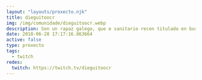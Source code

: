 ```yaml
---
layout: "layouts/proxecto.njk"
title: dieguitoocr
img: /img/comunidade/dieguitoocr.webp
description: Son un rapaz galego, que e sanitario recen titulado en busca de traballo e de vez en cando fai directo de xogos variados, dame un like que non custa nada e axudasme moito a medrar.
date: 2018-06-28 17:17:16.863664
active: false
type: proxecto
tags:
  - twitch
redes:
  twitch: https://twitch.tv/dieguitoocr
---
```

